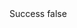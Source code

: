 <?xml version="1.0" encoding="UTF-8"?>
<CustomMetadata xmlns="http://soap.sforce.com/2006/04/metadata">
    <label>Success</label>
    <protected>false</protected>
</CustomMetadata>
